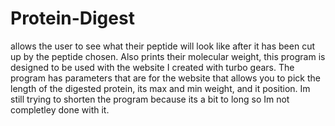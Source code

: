 # Protein-Digest
allows the user to see what their peptide will look like after it has been cut up by the peptide chosen. 
Also prints their molecular weight, this program is designed to be used with the website I created with turbo gears.
The program has parameters that are for the website that allows you to pick the length of the digested protein, its max and min weight, and it position.
Im still trying to shorten the program because its a bit to long so Im not completley done with it.
